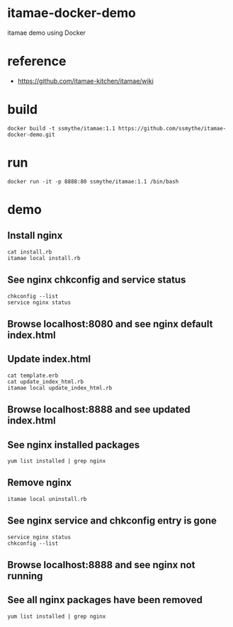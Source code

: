 # itamae-docker-demo
itamae demo using Docker

# reference
* https://github.com/itamae-kitchen/itamae/wiki

# build
    docker build -t ssmythe/itamae:1.1 https://github.com/ssmythe/itamae-docker-demo.git

# run
    docker run -it -p 8888:80 ssmythe/itamae:1.1 /bin/bash

# demo

## Install nginx

    cat install.rb
    itamae local install.rb

## See nginx chkconfig and service status

    chkconfig --list
    service nginx status

## Browse localhost:8080 and see nginx default index.html

## Update index.html

    cat template.erb
    cat update_index_html.rb
    itamae local update_index_html.rb

## Browse localhost:8888 and see updated index.html

## See nginx installed packages

    yum list installed | grep nginx

## Remove nginx

    itamae local uninstall.rb

## See nginx service and chkconfig entry is gone

    service nginx status
    chkconfig --list

## Browse localhost:8888 and see nginx not running

## See all nginx packages have been removed

    yum list installed | grep nginx
